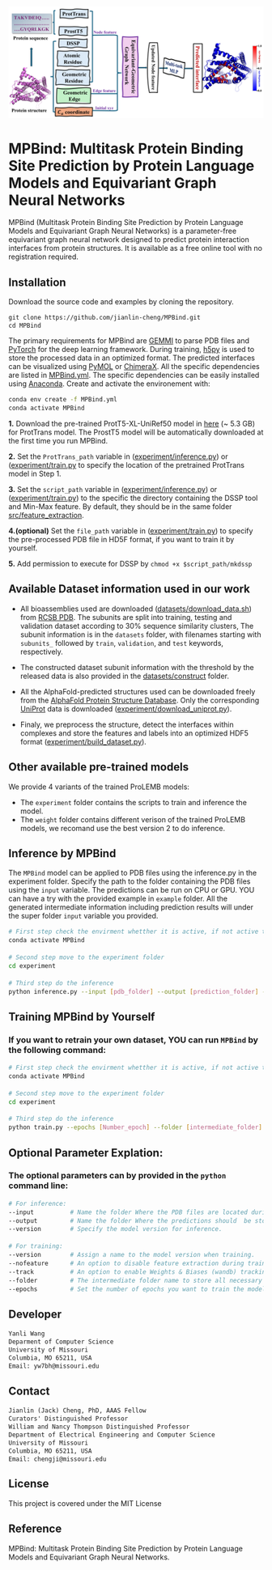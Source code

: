 ![Method overview ](Method.png)

# MPBind: Multitask Protein Binding Site Prediction by Protein Language Models and Equivariant Graph Neural Networks

MPBind (Multitask Protein Binding Site Prediction by Protein Language Models and Equivariant Graph Neural Networks) is a parameter-free equivariant graph neural network designed to predict protein interaction interfaces from protein structures. It is available as a free online tool with no registration required.

## Installation
Download the source code and examples by cloning the repository.
```
git clone https://github.com/jianlin-cheng/MPBind.git
cd MPBind
```

The primary requirements for MPBind are [GEMMI](https://gemmi.readthedocs.io/en/latest/) to parse PDB files and [PyTorch](https://pytorch.org/) for the deep learning framework. During training, [h5py](https://www.h5py.org/) is used to store the processed data in an optimized format. The predicted interfaces can be visualized using [PyMOL](https://pymol.org/2/) or [ChimeraX](https://www.cgl.ucsf.edu/chimerax/). All the specific dependencies are listed in [MPBind.yml](MPBind.yml). The specific dependencies can be easily installed using [Anaconda](https://www.anaconda.com/). Create and activate the environement with:

```bash
conda env create -f MPBind.yml
conda activate MPBind
```
**1.** Download the pre-trained ProtT5-XL-UniRef50 model in [here](https://zenodo.org/record/4644188) (~ 5.3 GB) for ProtTrans model. The ProstT5 model will be automatically downloaded at the first time you run MPBind.  

**2.** Set the `ProtTrans_path` variable in ([experiment/inference.py](experiment/inference.py)) or ([experiment/train.py](experiment/train.py) to specify the location of the pretrained ProtTrans model in Step 1.

**3.** Set the `script_path` variable in ([experiment/inference.py](experiment/inference.py)) or ([experiment/train.py](experiment/train.py)) to the specific the directory containing the DSSP tool and Min-Max feature. By default, they should be in the same folder [src/feature_extraction](src/feature_extraction/).

**4.(optional)** Set the `file_path` variable in ([experiment/train.py](experiment/train.py)) to specify the pre-processed PDB file in HD5F format, if you want to train it by yourself.

**5.** Add permission to execute for DSSP by `chmod +x $script_path/mkdssp`  

## Available Dataset information used in our work

- All bioassemblies used are downloaded ([datasets/download_data.sh](datasets/download_data.sh)) from [RCSB PDB](https://www.rcsb.org/). The subunits are split into training, testing and validation dataset according to 30% sequence similarity clusters, The subunit information is in the `datasets` folder, with filenames starting with `subunits_` followed by `train`, `validation`, and `test` keywords, respectively. 

- The constructed dataset subunit information with the threshold by the released data is also provided in the [datasets/construct](datasets/construct/) folder.

- All the AlphaFold-predicted structures used can be downloaded freely from the [AlphaFold Protein Structure Database](https://alphafold.ebi.ac.uk/). Only the corresponding [UniProt](https://www.uniprot.org/) data is downloaded ([experiment/download_uniprot.py](experiment/download_uniprot.py)). 

- Finaly, we preprocess the structure, detect the interfaces within complexes and store the features and labels into an optimized HDF5 format ([experiment/build_dataset.py](experiment/build_dataset.py)).


## Other available pre-trained models

We provide 4 variants of the trained ProLEMB models:
- The `experiment` folder contains the scripts to train and inference the model.
- The `weight` folder contains different verison of the trained ProLEMB models, we recomand use the best version 2 to do inference.

## Inference by MPBind

The `MPBind` model can be applied to PDB files using the inference.py in the experiment folder. Specify the path to the folder containing the PDB files using the `input` variable. The predictions can be run on CPU or GPU. YOU can have a try with the provided example in `example` folder. All the generated intermediate information including prediction results will under the super folder `input` variable you provided.

```bash
# First step check the envirment whetther it is active, if not active the envirment 
conda activate MPBind

# Second step move to the experiment folder
cd experiment

# Third step do the inference
python inference.py --input [pdb_folder] --output [prediction_folder] --version [model_version]
```


## Training MPBind by Yourself
### If you want to retrain your own dataset, YOU can run `MPBind` by the following command:

```bash
# First step check the envirment whetther it is active, if not active the envirment 
conda activate MPBind

# Second step move to the experiment folder
cd experiment

# Third step do the inference
python train.py --epochs [Number_epoch] --folder [intermediate_folder] --version [model_version]
```

## Optional Parameter Explation:
### The optional parameters can by provided in the `python` command line:

```bash
# For inference:
--input          # Name the folder Where the PDB files are located during inference.   
--output         # Name the folder Where the predictions should  be stored.
--version        # Specify the model version for inference.

# For training: 
--version        # Assign a name to the model version when training.
--nofeature      # An option to disable feature extraction during training, should be enabled for the first training run.
--track          # An option to enable Weights & Biases (wandb) tracking during training.
--folder         # The intermediate folder name to store all necessary information during training.
--epochs         # Set the number of epochs you want to train the model.
```

## Developer

```
Yanli Wang
Deparment of Computer Science
University of Missouri
Columbia, MO 65211, USA
Email: yw7bh@missouri.edu
```
## Contact

```
Jianlin (Jack) Cheng, PhD, AAAS Fellow
Curators' Distinguished Professor
William and Nancy Thompson Distinguished Professor
Department of Electrical Engineering and Computer Science
University of Missouri
Columbia, MO 65211, USA
Email: chengji@missouri.edu
```

## License
This project is covered under the MIT License

## Reference

MPBind: Multitask Protein Binding Site Prediction by Protein Language Models and Equivariant Graph Neural Networks.


